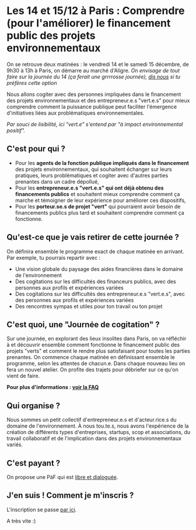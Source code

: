 # Les 14 et 15/12 à Paris : Comprendre (pour l'améliorer) le financement public des projets environnementaux

On se retrouve deux matinées : le vendredi 14 et le samedi 15 décembre, de 9h30 à 13h à Paris, on démarre au marché d'Aligre. *On envisage de tout faire sur la journée du 14 (ça ferait une grrrrosse journée), [dis nous](../../a-propos-de-nous/nous-contacter.html) si tu préfères cette option*

Nous allons cogiter avec des personnes impliquées dans le financement des projets environnementaux et des entrepreneur.e.s "vert.e.s" pour mieux comprendre comment la puissance publique peut faciliter l'émergence d'initiatives liées aux problématiques environnementales.

*Par souci de lisibilité, ici "vert.e" s'entend par "à impact environnemental positif".*

## C'est pour qui ?
- Pour les **agents de la fonction publique impliqués dans le financement** des projets environnementaux, qui souhaitent échanger sur leurs pratiques, leurs problématiques et cogiter avec d'autres parties prenantes dans un cadre dépollué,
- Pour les **entrepreneur.e.s "vert.e.s" qui ont déjà obtenu des financements publics** et souhaitent mieux comprendre comment ça marche et témoigner de leur expérience pour améliorer ces dispositifs,
- Pour les **porteur.se.s de projet "vert"** qui pourraient avoir besoin de financements publics plus tard et souhaitent comprendre comment ça fonctionne.

## Qu'est-ce que je vais retirer de cette journée ?

On définira ensemble le programme exact de chaque matinée en arrivant. Par exemple, tu pourrais repartir avec :

- Une vision globale du paysage des aides financières dans le domaine de l'environnement
- Des cogitations sur les difficultés des financeurs publics, avec des personnes aux profils et expériences variées
- Des cogitations sur les difficultés des entrepreneur.e.s "vert.e.s", avec des personnes aux profils et expériences variées
- Des rencontres sympas et utiles pour ton travail ou ton projet

## C'est quoi, une "Journée de cogitation" ?
Sur une journée, en explorant des lieux insolites dans Paris, on va réfléchir à et découvrir ensemble comment fonctionne le financement public des projets "verts" et comment le rendre plus satisfaisant pour toutes les parties prenantes.
On commence chaque matinée en définissant ensemble le programme, selon les attentes de chacun.e.
Dans chaque nouveau lieu on fera un nouvel atelier.
On profite des trajets pour débriefer sur ce qu'on vient de faire.

**Pour plus d'informations : [voir la FAQ](../FAQ-journee-cogitation.md)**

## Qui organise ?
Nous sommes un petit collectif d'entrepreneur.e.s et d'acteur.rice.s du domaine de l'environnement. À nous tou.te.s, nous avons l'expérience de la création de différents types d'entreprises, startups, scop et associations, du travail collaboratif et de l'implication dans des projets environnementaux variés.

## C'est payant ?
On propose une PàF qui est [libre et dialoguée](../prix-libre-et-dialogue.html).

## J'en suis ! Comment je m'inscris ?
L'inscription se passe [par ici](../inscription.html).

A très vite :)
